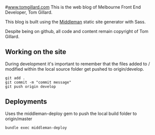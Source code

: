 #www.tomgillard.com
This is the web blog of Melbourne Front End Developer, Tom Gillard.

This blog is built using the [Middleman](http://middlemanapp.com) static site generator with Sass.

Despite being on github, all code and content remain copyright of Tom Gillard.

## Working on the site

During development it's important to remember that the files added to / modified within the local source folder get pushed to origin/develop.

````
git add .
git commit -m "commit message"
git push origin develop
````

## Deployments

Uses the middleman-deploy gem to push the local build folder to origin/master

`bundle exec middleman-deploy`